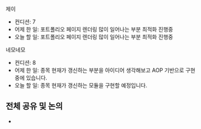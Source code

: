 
제이
- 컨디션: 7
- 어제 한 일: 포트폴리오 페이지 렌더링 많이 일어나는 부분 최적화 진행중 
- 오늘 할 일: 포트폴리오 페이지 렌더링 많이 일어나는 부분 최적화 진행중

네모네모
- 컨디션: 8
- 어제 한 일: 종목 현재가 갱신하는 부분을 아이디어 생각해보고 AOP 기반으로 구현중에 있습니다.
- 오늘 할 일: 종목 현재가 갱신하는 모듈을 구현할 예정입니다.
	
## 전체 공유 및 논의
- 

